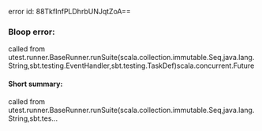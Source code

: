 error id: 88TkfInfPLDhrbUNJqtZoA==
### Bloop error:

called from utest.runner.BaseRunner.runSuite(scala.collection.immutable.Seq,java.lang.String,sbt.testing.EventHandler,sbt.testing.TaskDef)scala.concurrent.Future
#### Short summary: 

called from utest.runner.BaseRunner.runSuite(scala.collection.immutable.Seq,java.lang.String,sbt.tes...